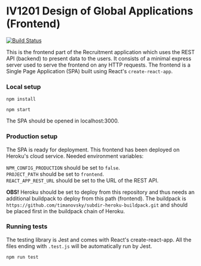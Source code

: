 # IV1201 Design of Global Applications (Frontend)

[![Build Status](https://travis-ci.org/AntonioMorales97/IV1201.svg?branch=master)](https://travis-ci.org/AntonioMorales97/IV1201)

This is the frontend part of the Recruitment application which uses the REST API (backend) to present data to the users.
It consists of a minimal express server used to serve the frontend on any HTTP requests. The frontend is a Single Page Application (SPA) built using React's ```create-react-app```.

### Local setup
```
npm install
```
```
npm start
```
The SPA should be opened in localhost:3000.

### Production setup
The SPA is ready for deployment. This frontend has been deployed on Heroku's cloud service. 
Needed environment variables: 
  
```NPM_CONFIG_PRODUCTION``` should be set to ```false```.  
```PROJECT_PATH``` should be set to ```frontend```.  
```REACT_APP_REST_URL``` should be set to the URL of the REST API.  
  
**OBS!** Heroku should be set to deploy from this repository and thus needs an additional buildpack to deploy from this path (frontend). The buildpack is ```https://github.com/timanovsky/subdir-heroku-buildpack.git``` and should be placed first in the buildpack chain of Heroku.

### Running tests
The testing library is Jest and comes with React's create-react-app. All the files ending with ```.test.js``` will be automatically run by Jest.  
  
```npm run test```
